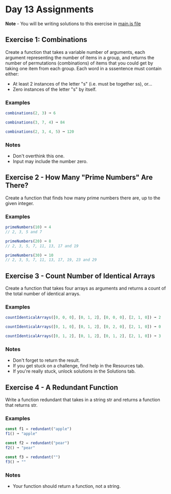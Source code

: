 # Day 13 Assignments

**Note** - You will be writing solutions to this exercise in [main.js file](./main.js)

## Exercise 1: Combinations

Create a function that takes a variable number of arguments, each argument representing the number of items in a group, and returns the number of permutations (combinations) of items that you could get by taking one item from each group.
Each word in a sssentence must contain either:

-   At least 2 instances of the letter "s" (i.e. must be together ss), or...
-   Zero instances of the letter "s" by itself.

### Examples

```js
combinations(2, 3) ➞ 6

combinations(3, 7, 4) ➞ 84

combinations(2, 3, 4, 5) ➞ 120
```

### Notes

-   Don't overthink this one.
-   Input may include the number zero.

## Exercise 2 - How Many "Prime Numbers" Are There?

Create a function that finds how many prime numbers there are, up to the given integer.

### Examples

```js
primeNumbers(10) ➞ 4
// 2, 3, 5 and 7

primeNumbers(20) ➞ 8
// 2, 3, 5, 7, 11, 13, 17 and 19

primeNumbers(30) ➞ 10
// 2, 3, 5, 7, 11, 13, 17, 19, 23 and 29
```

## Exercise 3 - Count Number of Identical Arrays

Create a function that takes four arrays as arguments and returns a count of the total number of identical arrays.

### Examples

```js
countIdenticalArrays([0, 0, 0], [0, 1, 2], [0, 0, 0], [2, 1, 0]) ➞ 2

countIdenticalArrays([0, 1, 0], [0, 1, 2], [0, 2, 0], [2, 1, 0]) ➞ 0

countIdenticalArrays([0, 1, 2], [0, 1, 2], [0, 1, 2], [2, 1, 0]) ➞ 3
```

### Notes

-   Don't forget to return the result.
-   If you get stuck on a challenge, find help in the Resources tab.
-   If you're really stuck, unlock solutions in the Solutions tab.

## Exercise 4 - A Redundant Function

Write a function redundant that takes in a string str and returns a function that returns str.

### Examples

```js
const f1 = redundant("apple")
f1() ➞ "apple"

const f2 = redundant("pear")
f2() ➞ "pear"

const f3 = redundant("")
f3() ➞ ""
```

### Notes

-   Your function should return a function, not a string.
